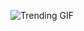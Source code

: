 ![Trending GIF](https://media3.giphy.com/media/v1.Y2lkPThiYjIxNzcyMDVjanRqNmdwdnVjZmQ3cG8xMHBmMXlrY241amRjcTk1dGJsOGY3cyZlcD12MV9naWZzX3NlYXJjaCZjdD1n/2jMtpIi8mhE8ctiMtK/giphy.gif)
